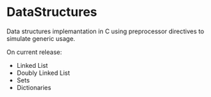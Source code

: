 # DataStructures

Data structures implemantation in C using preprocessor directives to simulate generic usage.

On current release:

* Linked List
* Doubly Linked List
* Sets
* Dictionaries
